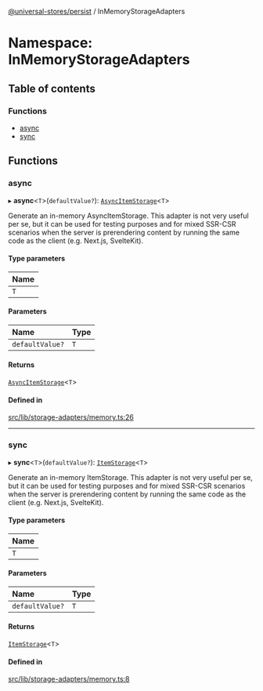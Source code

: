 [@universal-stores/persist](../README.md) / InMemoryStorageAdapters

# Namespace: InMemoryStorageAdapters

## Table of contents

### Functions

- [async](InMemoryStorageAdapters.md#async)
- [sync](InMemoryStorageAdapters.md#sync)

## Functions

### async

▸ **async**<`T`\>(`defaultValue?`): [`AsyncItemStorage`](../README.md#asyncitemstorage)<`T`\>

Generate an in-memory AsyncItemStorage. This adapter is not very useful per se, but
it can be used for testing purposes and for mixed SSR-CSR scenarios when
the server is prerendering content by running the same code as the client (e.g. Next.js, SvelteKit).

#### Type parameters

| Name |
| :------ |
| `T` |

#### Parameters

| Name | Type |
| :------ | :------ |
| `defaultValue?` | `T` |

#### Returns

[`AsyncItemStorage`](../README.md#asyncitemstorage)<`T`\>

#### Defined in

[src/lib/storage-adapters/memory.ts:26](https://github.com/cdellacqua/stores.js-persist/blob/main/src/lib/storage-adapters/memory.ts#L26)

___

### sync

▸ **sync**<`T`\>(`defaultValue?`): [`ItemStorage`](../README.md#itemstorage)<`T`\>

Generate an in-memory ItemStorage. This adapter is not very useful per se, but
it can be used for testing purposes and for mixed SSR-CSR scenarios when
the server is prerendering content by running the same code as the client (e.g. Next.js, SvelteKit).

#### Type parameters

| Name |
| :------ |
| `T` |

#### Parameters

| Name | Type |
| :------ | :------ |
| `defaultValue?` | `T` |

#### Returns

[`ItemStorage`](../README.md#itemstorage)<`T`\>

#### Defined in

[src/lib/storage-adapters/memory.ts:8](https://github.com/cdellacqua/stores.js-persist/blob/main/src/lib/storage-adapters/memory.ts#L8)
